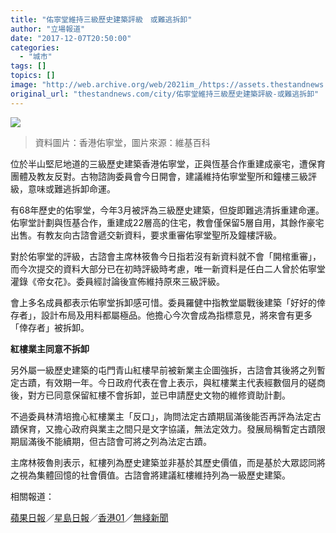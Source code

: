 ```yaml
---
title: "佑寧堂維持三級歷史建築評級　或難逃拆卸"
author: "立場報道"
date: "2017-12-07T20:50:00"
categories:
  - "城市"
tags: []
topics: []
image: "http://web.archive.org/web/2021im_/https://assets.thestandnews.com/media/photos/Union_Church_Hong_Kong_eLcpj.png"
original_url: "thestandnews.com/city/佑寧堂維持三級歷史建築評級-或難逃拆卸"
---
```

![](http://web.archive.org/web/2021im_/https://assets.thestandnews.com/media/photos/Union_Church_Hong_Kong_eLcpj.png)
> 資料圖片：香港佑寧堂，圖片來源：維基百科

位於半山堅尼地道的三級歷史建築香港佑寧堂，正與恆基合作重建成豪宅，遭保育團體及教友反對。古物諮詢委員會今日開會，建議維持佑寧堂聖所和鐘樓三級評級，意味或難逃拆卸命運。

有68年歷史的佑寧堂，今年3月被評為三級歷史建築，但旋即難逃清拆重建命運。佑寧堂計劃與恆基合作，重建成22層高的住宅，教會僅保留5層自用，其餘作豪宅出售。有教友向古諮會遞交新資料，要求重審佑寧堂聖所及鐘樓評級。

對於佑寧堂的評級，古諮會主席林筱魯今日指若沒有新資料就不會「開棺重審」，而今次提交的資料大部分已在初時評級時考慮，唯一新資料是任白二人曾於佑寧堂灌錄《帝女花》。委員經討論後宣佈維持原來三級評級。

會上多名成員都表示佑寧堂拆卸感可惜。委員羅健中指教堂屬戰後建築「好好的倖存者」，設計布局及用料都屬極品。他擔心今次會成為指標意見，將來會有更多「倖存者」被拆卸。

**紅樓業主同意不拆卸**

另外屬一級歷史建築的屯門青山紅樓早前被新業主企圖強拆，古諮會其後將之列暫定古蹟，有效期一年。今日政府代表在會上表示，與紅樓業主代表經數個月的磋商後，對方已同意保留紅樓不會拆卸，並已申請歷史文物的維修資助計劃。

不過委員林清培擔心紅樓業主「反口」，詢問法定古蹟期屆滿後能否再評為法定古蹟保育，又擔心政府與業主之間只是文字協議，無法定效力。發展局稱暫定古蹟限期屆滿後不能續期，但古諮會可將之列為法定古蹟。

主席林筱魯則表示，紅樓列為歷史建築並非基於其歷史價值，而是基於大眾認同將之視為集體回憶的社會價值。古諮會將建議紅樓維持列為一級歷史建築。

相關報道：

[蘋果日報](http://web.archive.org/web/20211229063045/https://hk.news.appledaily.com/local/realtime/article/20171207/57552916)／[星島日報](http://web.archive.org/web/20211229063045/http://std.stheadline.com/instant/articles/detail/584262-%E9%A6%99%E6%B8%AF-%E5%8F%A4%E8%AB%AE%E6%9C%83%E7%B6%AD%E6%8C%81%E4%BD%91%E5%AF%A7%E5%A0%82%E4%B8%89%E7%B4%9A%E6%AD%B7%E5%8F%B2%E5%BB%BA%E7%AF%89%E8%A9%95%E7%B4%9A+%E9%9D%A2%E8%87%A8%E6%B8%85%E6%8B%86%E5%91%BD%E9%81%8B)／[香港01](http://web.archive.org/web/20211229063045/https://www.hk01.com/%E6%B8%AF%E8%81%9E/139648/%E5%8F%A4%E8%AB%AE%E6%9C%83%E7%B6%AD%E6%8C%81%E4%BD%91%E5%AF%A7%E5%A0%82%E5%8F%8A%E7%B4%85%E6%A8%93%E8%A9%95%E7%B4%9A-%E5%BE%8C%E8%80%85%E6%88%96%E9%9B%A3%E9%80%83%E6%B8%85%E6%8B%86%E5%91%BD%E9%81%8B)／[無綫新聞](http://web.archive.org/web/20211229063045/http://news.tvb.com/local/5a290dbfe60383aa11be699d/)